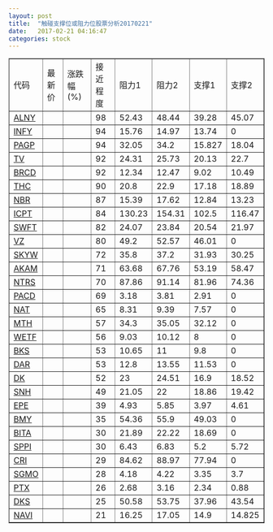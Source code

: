 ```yaml
---
layout: post
title:  "触碰支撑位或阻力位股票分析20170221"
date:   2017-02-21 04:16:47
categories: stock
---
```

<script type="text/javascript">
var stockList = []
stockList.push('gb_alny');
stockList.push('gb_infy');
stockList.push('gb_pagp');
stockList.push('gb_tv');
stockList.push('gb_brcd');
stockList.push('gb_thc');
stockList.push('gb_nbr');
stockList.push('gb_icpt');
stockList.push('gb_swft');
stockList.push('gb_vz');
stockList.push('gb_skyw');
stockList.push('gb_akam');
stockList.push('gb_ntrs');
stockList.push('gb_pacd');
stockList.push('gb_nat');
stockList.push('gb_mth');
stockList.push('gb_wetf');
stockList.push('gb_bks');
stockList.push('gb_dar');
stockList.push('gb_dk');
stockList.push('gb_snh');
stockList.push('gb_epe');
stockList.push('gb_bmy');
stockList.push('gb_bita');
stockList.push('gb_sppi');
stockList.push('gb_cri');
stockList.push('gb_sgmo');
stockList.push('gb_ptx');
stockList.push('gb_dks');
stockList.push('gb_navi');
</script>
<table border="1">
 <tr>
 <td>代码</td>
 <td>最新价</td>
 <td>涨跌幅(%)</td>
 <td>接近程度</td>
 <td>阻力1</td>
 <td>阻力2</td>
 <td>支撑1</td>
 <td>支撑2</td>
</tr>
  <tr id="alny" class="red">
  <td><a href="http://stock.finance.sina.com.cn/usstock/quotes/ALNY.html" target="_blank">ALNY</a></td><td></td><td></td><td>98</td><td>52.43</td><td>48.44</td><td>39.28</td><td>45.07</td></tr>
  <tr id="infy" class="red">
  <td><a href="http://stock.finance.sina.com.cn/usstock/quotes/INFY.html" target="_blank">INFY</a></td><td></td><td></td><td>94</td><td>15.76</td><td>14.97</td><td>13.74</td><td>0</td></tr>
  <tr id="pagp" class="red">
  <td><a href="http://stock.finance.sina.com.cn/usstock/quotes/PAGP.html" target="_blank">PAGP</a></td><td></td><td></td><td>94</td><td>32.05</td><td>34.2</td><td>15.827</td><td>18.04</td></tr>
  <tr id="tv" class="green">
  <td><a href="http://stock.finance.sina.com.cn/usstock/quotes/TV.html" target="_blank">TV</a></td><td></td><td></td><td>92</td><td>24.31</td><td>25.73</td><td>20.13</td><td>22.7</td></tr>
  <tr id="brcd" class="green">
  <td><a href="http://stock.finance.sina.com.cn/usstock/quotes/BRCD.html" target="_blank">BRCD</a></td><td></td><td></td><td>92</td><td>12.34</td><td>12.47</td><td>9.02</td><td>10.49</td></tr>
  <tr id="thc" class="green">
  <td><a href="http://stock.finance.sina.com.cn/usstock/quotes/THC.html" target="_blank">THC</a></td><td></td><td></td><td>90</td><td>20.8</td><td>22.9</td><td>17.18</td><td>18.89</td></tr>
  <tr id="nbr" class="red">
  <td><a href="http://stock.finance.sina.com.cn/usstock/quotes/NBR.html" target="_blank">NBR</a></td><td></td><td></td><td>87</td><td>15.39</td><td>17.62</td><td>12.84</td><td>13.23</td></tr>
  <tr id="icpt" class="red">
  <td><a href="http://stock.finance.sina.com.cn/usstock/quotes/ICPT.html" target="_blank">ICPT</a></td><td></td><td></td><td>84</td><td>130.23</td><td>154.31</td><td>102.5</td><td>116.47</td></tr>
  <tr id="swft" class="green">
  <td><a href="http://stock.finance.sina.com.cn/usstock/quotes/SWFT.html" target="_blank">SWFT</a></td><td></td><td></td><td>82</td><td>24.07</td><td>23.84</td><td>20.54</td><td>21.97</td></tr>
  <tr id="vz" class="red">
  <td><a href="http://stock.finance.sina.com.cn/usstock/quotes/VZ.html" target="_blank">VZ</a></td><td></td><td></td><td>80</td><td>49.2</td><td>52.57</td><td>46.01</td><td>0</td></tr>
  <tr id="skyw" class="red">
  <td><a href="http://stock.finance.sina.com.cn/usstock/quotes/SKYW.html" target="_blank">SKYW</a></td><td></td><td></td><td>72</td><td>35.8</td><td>37.2</td><td>31.93</td><td>30.25</td></tr>
  <tr id="akam" class="red">
  <td><a href="http://stock.finance.sina.com.cn/usstock/quotes/AKAM.html" target="_blank">AKAM</a></td><td></td><td></td><td>71</td><td>63.68</td><td>67.76</td><td>53.19</td><td>58.47</td></tr>
  <tr id="ntrs" class="red">
  <td><a href="http://stock.finance.sina.com.cn/usstock/quotes/NTRS.html" target="_blank">NTRS</a></td><td></td><td></td><td>70</td><td>87.86</td><td>91.14</td><td>81.96</td><td>74.36</td></tr>
  <tr id="pacd" class="red">
  <td><a href="http://stock.finance.sina.com.cn/usstock/quotes/PACD.html" target="_blank">PACD</a></td><td></td><td></td><td>69</td><td>3.18</td><td>3.81</td><td>2.91</td><td>0</td></tr>
  <tr id="nat" class="green">
  <td><a href="http://stock.finance.sina.com.cn/usstock/quotes/NAT.html" target="_blank">NAT</a></td><td></td><td></td><td>65</td><td>8.31</td><td>9.39</td><td>7.57</td><td>0</td></tr>
  <tr id="mth" class="red">
  <td><a href="http://stock.finance.sina.com.cn/usstock/quotes/MTH.html" target="_blank">MTH</a></td><td></td><td></td><td>57</td><td>34.3</td><td>35.05</td><td>32.12</td><td>0</td></tr>
  <tr id="wetf" class="green">
  <td><a href="http://stock.finance.sina.com.cn/usstock/quotes/WETF.html" target="_blank">WETF</a></td><td></td><td></td><td>56</td><td>9.03</td><td>10.12</td><td>8</td><td>0</td></tr>
  <tr id="bks" class="red">
  <td><a href="http://stock.finance.sina.com.cn/usstock/quotes/BKS.html" target="_blank">BKS</a></td><td></td><td></td><td>53</td><td>10.65</td><td>11</td><td>9.8</td><td>0</td></tr>
  <tr id="dar" class="red">
  <td><a href="http://stock.finance.sina.com.cn/usstock/quotes/DAR.html" target="_blank">DAR</a></td><td></td><td></td><td>53</td><td>12.8</td><td>13.55</td><td>11.53</td><td>0</td></tr>
  <tr id="dk" class="red">
  <td><a href="http://stock.finance.sina.com.cn/usstock/quotes/DK.html" target="_blank">DK</a></td><td></td><td></td><td>52</td><td>23</td><td>24.51</td><td>16.9</td><td>18.52</td></tr>
  <tr id="snh" class="green">
  <td><a href="http://stock.finance.sina.com.cn/usstock/quotes/SNH.html" target="_blank">SNH</a></td><td></td><td></td><td>49</td><td>21.05</td><td>22</td><td>18.86</td><td>19.42</td></tr>
  <tr id="epe" class="red">
  <td><a href="http://stock.finance.sina.com.cn/usstock/quotes/EPE.html" target="_blank">EPE</a></td><td></td><td></td><td>39</td><td>4.93</td><td>5.85</td><td>3.97</td><td>4.61</td></tr>
  <tr id="bmy" class="green">
  <td><a href="http://stock.finance.sina.com.cn/usstock/quotes/BMY.html" target="_blank">BMY</a></td><td></td><td></td><td>35</td><td>54.36</td><td>55.9</td><td>49.03</td><td>0</td></tr>
  <tr id="bita" class="green">
  <td><a href="http://stock.finance.sina.com.cn/usstock/quotes/BITA.html" target="_blank">BITA</a></td><td></td><td></td><td>30</td><td>21.89</td><td>22.22</td><td>18.69</td><td>0</td></tr>
  <tr id="sppi" class="green">
  <td><a href="http://stock.finance.sina.com.cn/usstock/quotes/SPPI.html" target="_blank">SPPI</a></td><td></td><td></td><td>30</td><td>6.43</td><td>6.83</td><td>5.2</td><td>5.72</td></tr>
  <tr id="cri" class="red">
  <td><a href="http://stock.finance.sina.com.cn/usstock/quotes/CRI.html" target="_blank">CRI</a></td><td></td><td></td><td>29</td><td>84.62</td><td>88.97</td><td>77.94</td><td>0</td></tr>
  <tr id="sgmo" class="red">
  <td><a href="http://stock.finance.sina.com.cn/usstock/quotes/SGMO.html" target="_blank">SGMO</a></td><td></td><td></td><td>28</td><td>4.18</td><td>4.22</td><td>3.35</td><td>3.7</td></tr>
  <tr id="ptx" class="red">
  <td><a href="http://stock.finance.sina.com.cn/usstock/quotes/PTX.html" target="_blank">PTX</a></td><td></td><td></td><td>26</td><td>2.68</td><td>3.16</td><td>2.34</td><td>0.88</td></tr>
  <tr id="dks" class="red">
  <td><a href="http://stock.finance.sina.com.cn/usstock/quotes/DKS.html" target="_blank">DKS</a></td><td></td><td></td><td>25</td><td>50.58</td><td>53.75</td><td>37.96</td><td>43.54</td></tr>
  <tr id="navi" class="green">
  <td><a href="http://stock.finance.sina.com.cn/usstock/quotes/NAVI.html" target="_blank">NAVI</a></td><td></td><td></td><td>21</td><td>16.25</td><td>17.05</td><td>14.9</td><td>14.825</td></tr>
</table>
